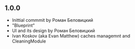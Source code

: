 ## 1.0.0

- Inittial commmit by Роман Беловицкий
- "Blueprint"
- UI and its design by Роман Беловицкий
- Ivan Koskov (aka Evan Matthew) caches managemnt and CleaningModule

